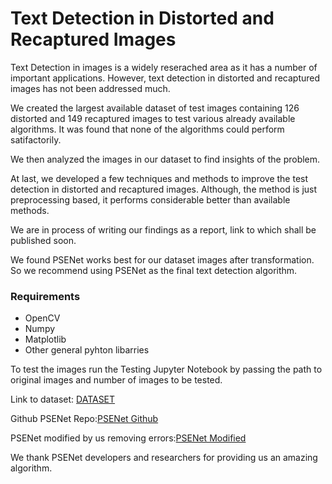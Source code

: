 # Text Detection in Distorted and Recaptured Images

Text Detection in images is a widely reserached area as it has a number of important applications. However, text detection in distorted and recaptured images has not been addressed much.

We created the largest available dataset of test images containing 126 distorted and 149 recaptured images to test various already available algorithms. It was found that none of the algorithms could perform satifactorily. 

We then analyzed the images in our dataset to find insights of the problem.

At last, we developed a few techniques and methods to improve the test detection in distorted and recaptured images. Although, the method is just preprocessing based, it performs considerable better than available methods.

We are in process of writing our findings as a report, link to which shall be published soon.

We found PSENet works best for our dataset images after transformation. So we recommend using PSENet as the final text detection algorithm.

### Requirements
- OpenCV
- Numpy
- Matplotlib
- Other general pyhton libarries

To test the images run the Testing Jupyter Notebook by passing the path to original images and number of images to be tested.

Link to dataset: [DATASET](https://drive.google.com/drive/folders/16CmJYDoa6PHEQ3pwfcdxYUJkKUlaFXUG?usp=sharing)

Github PSENet Repo:[PSENet Github](https://github.com/whai362/PSENet)

PSENet modified by us removing errors:[PSENet Modified](https://drive.google.com/drive/folders/1paZEOq8xzJwZ8Hk2n_CYEc7dfiw-DvDv?usp=sharing)

We thank PSENet developers and researchers for providing us an amazing algorithm.
